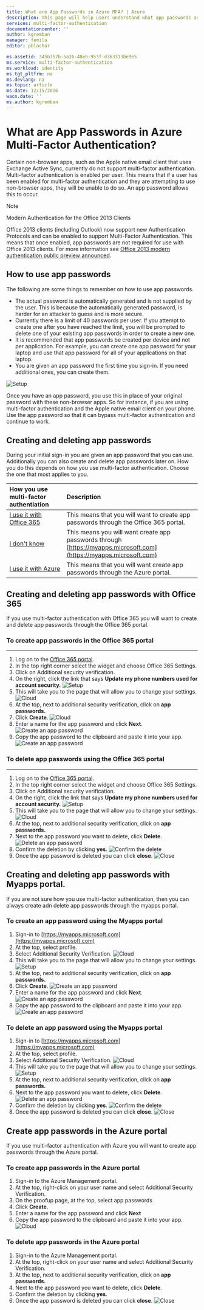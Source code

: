 ```yaml
---
title: What are App Passwords in Azure MFA? | Azure
description: This page will help users understand what app passwords are and what they are used for with regard to Azure MFA.
services: multi-factor-authentication
documentationcenter: ''
author: kgremban
manager: femila
editor: pblachar

ms.assetid: 345b757b-5a2b-48eb-953f-d363313be9e5
ms.service: multi-factor-authentication
ms.workload: identity
ms.tgt_pltfrm: na
ms.devlang: na
ms.topic: article
ms.date: 12/15/2016
wacn.date: ''
ms.author: kgremban
---
```


# What are App Passwords in Azure Multi-Factor Authentication?
Certain non-browser apps, such as the Apple native email client that uses Exchange Active Sync, currently do not support multi-factor authentication. Multi-factor authentication is enabled per user. This means that if a user has been enabled for multi-factor authentication and they are attempting to use non-browser apps, they will be unable to do so. An app password allows this to occur.

> [!NOTE]
> Modern Authentication for the Office 2013 Clients
>
> Office 2013 clients (including Outlook) now support new Authentication Protocols and can be enabled to support Multi-Factor Authentication.  This means that once enabled, app passwords are not required for use with Office 2013 clients.  For more information see [Office 2013 modern authentication public preview announced](https://blogs.office.com/2015/03/23/office-2013-modern-authentication-public-preview-announced/).
>
>

## How to use app passwords
The following are some things to remember on how to use app passwords.

- The actual password is automatically generated and is not supplied by the user. This is because the automatically generated password, is harder for an attacker to guess and is more secure.
- Currently there is a limit of 40 passwords per user. If you attempt to create one after you have reached the limit, you will be prompted to delete one of your existing app passwords in order to create a new one.
- It is recommended that app passwords be created per device and not per application. For example, you can create one app password for your laptop and use that app password for all of your applications on that laptop.
- You are given an app password the first time you sign-in.  If you need additional ones, you can create them.

![Setup](./media/multi-factor-authentication-end-user-app-passwords/app.png)

Once you have an app password, you use this in place of your original password with these non-browser apps.  So for instance, if you are using multi-factor authentication and the Apple native email client on your phone.  Use the app password so that it can bypass multi-factor authentication and continue to work.

## Creating and deleting app passwords
During your initial sign-in you are given an app password that you can use.  Additionally you can also create and delete app passwords later on.  How you do this depends on how you use multi-factor authentication.  Choose the one that most applies to you.

| How you use multi-factor authentiation | Description |
|:--- |:--- |
| [I use it with Office 365](#creating-and-deleting-app-passwords-with-office-365) |This means that you will want to create app passwords through the Office 365 portal. |
| [I don't know](#creating-and-deleting-app-passwords-with-myapps-portal) |This means you will want create app passwords through [https://myapps.microsoft.com](https://myapps.microsoft.com) |
| [I use it with Azure](#create-app-passwords-in-the-azure-portal) |This means that you will want create app passwords through the Azure portal. |

## Creating and deleting app passwords with Office 365
If you use multi-factor authentication with Office 365 you will want to create and delete app passwords through the Office 365 portal.

### To create app passwords in the Office 365 portal
- - -
1. Log on to the [Office 365 portal](https://login.microsoftonline.com/).
2. In the top right corner select the widget and choose Office 365 Settings.
3. Click on Additional security verification.
4. On the right, click the link that says **Update my phone numbers used for account security.**
   ![Setup](./media/multi-factor-authentication-end-user-manage/o365a.png)
5. This will take you to the page that will allow you to change your settings.
   ![Cloud](./media/multi-factor-authentication-end-user-manage/o365b.png)
6. At the top, next to additional security verification, click on **app passwords.**
7. Click **Create**.
   ![Cloud](./media/multi-factor-authentication-end-user-app-passwords/apppass.png)
8. Enter a name for the app password and click **Next**.
   ![Create an app password](./media/multi-factor-authentication-end-user-app-passwords/create1.png)
9. Copy the app password to the clipboard and paste it into your app.
   ![Create an app password](./media/multi-factor-authentication-end-user-app-passwords/create2.png)

### To delete app passwords using the Office 365 portal
- - -
1. Log on to the [Office 365 portal](https://login.microsoftonline.com/).
2. In the top right corner select the widget and choose Office 365 Settings.
3. Click on Additional security verification.
4. On the right, click the link that says **Update my phone numbers used for account security.**
   ![Setup](./media/multi-factor-authentication-end-user-manage/o365a.png)
5. This will take you to the page that will allow you to change your settings.
   ![Cloud](./media/multi-factor-authentication-end-user-manage/o365b.png)
6. At the top, next to additional security verification, click on **app passwords.**
7. Next to the app password you want to delete, click **Delete**.
   ![Delete an app password](./media/multi-factor-authentication-end-user-app-passwords/delete1.png)
8. Confirm the deletion by clicking **yes**.
   ![Confirm the delete](./media/multi-factor-authentication-end-user-app-passwords/delete2.png)
9. Once the app password is deleted you can click **close**.
   ![Close](./media/multi-factor-authentication-end-user-app-passwords/delete3.png)

## Creating and deleting app passwords with Myapps portal.
If you are not sure how you use multi-factor authentication, then you can always create adn delete app passwords through the myapps portal.

### To create an app password using the Myapps portal
1. Sign-in to [https://myapps.microsoft.com](https://myapps.microsoft.com)
2. At the top, select profile.
3. Select Additional Security Verification.
   ![Cloud](./media/multi-factor-authentication-end-user-manage/myapps1.png)
4. This will take you to the page that will allow you to change your settings.
   ![Setup](./media/multi-factor-authentication-end-user-manage/proofup.png)
5. At the top, next to additional security verification, click on **app passwords.**
6. Click **Create**.
   ![Create an app password](./media/multi-factor-authentication-end-user-app-passwords/create3.png)
7. Enter a name for the app password and click **Next**.
   ![Create an app password](./media/multi-factor-authentication-end-user-app-passwords/create1.png)
8. Copy the app password to the clipboard and paste it into your app.
   ![Create an app password](./media/multi-factor-authentication-end-user-app-passwords/create2.png)

### To delete an app password using the Myapps portal
1. Sign-in to [https://myapps.microsoft.com](https://myapps.microsoft.com)
2. At the top, select profile.
3. Select Additional Security Verification.
   ![Cloud](./media/multi-factor-authentication-end-user-manage/myapps1.png)
4. This will take you to the page that will allow you to change your settings.
   ![Setup](./media/multi-factor-authentication-end-user-manage/proofup.png)
5. At the top, next to additional security verification, click on **app passwords.**
6. Next to the app password you want to delete, click **Delete**.
   ![Delete an app password](./media/multi-factor-authentication-end-user-app-passwords/delete1.png)
7. Confirm the deletion by clicking **yes**.
   ![Confirm the delete](./media/multi-factor-authentication-end-user-app-passwords/delete2.png)
8. Once the app password is deleted you can click **close**.
   ![Close](./media/multi-factor-authentication-end-user-app-passwords/delete3.png)

## Create app passwords in the Azure portal
If you use multi-factor authentication with Azure you will want to create app passwords through the Azure portal.

### To create app passwords in the Azure portal
1. Sign-in to the Azure Management portal.
2. At the top, right-click on your user name and select Additional Security Verification.
3. On the proofup page, at the top, select app passwords
4. Click **Create**.
5. Enter a name for the app password and click **Next**
6. Copy the app password to the clipboard and paste it into your app.
   ![Cloud](./media/multi-factor-authentication-end-user-app-passwords/app2.png)

### To delete app passwords in the Azure portal
1. Sign-in to the Azure Management portal.
2. At the top, right-click on your user name and select Additional Security Verification.
3. At the top, next to additional security verification, click on **app passwords.**
4. Next to the app password you want to delete, click **Delete**.
5. Confirm the deletion by clicking **yes**.
6. Once the app password is deleted you can click **close**.
   ![Close](./media/multi-factor-authentication-end-user-app-passwords/delete3.png)